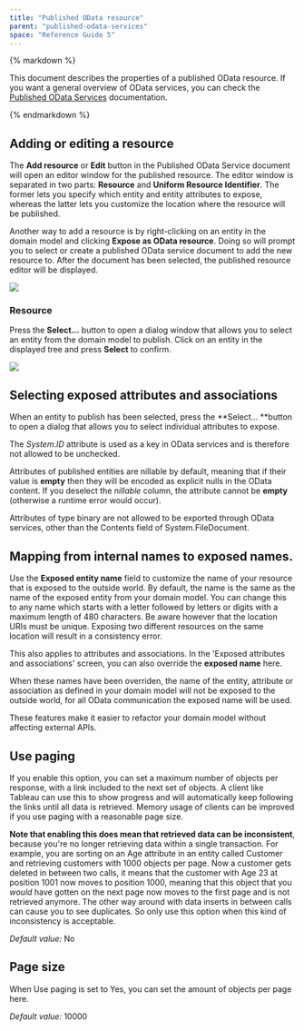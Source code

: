 ```yaml
---
title: "Published OData resource"
parent: "published-odata-services"
space: "Reference Guide 5"
---
```

<div class="alert alert-warning">{% markdown %}

This document describes the properties of a published OData resource. If you want a general overview of OData services, you can check the [Published OData Services](published-odata-services) documentation.

{% endmarkdown %}</div>

## Adding or editing a resource

The **Add resource** or **Edit** button in the Published OData Service document will open an editor window for the published resource. The editor window is separated in two parts: **Resource** and **Uniform Resource Identifier**. The former lets you specify which entity and entity attributes to expose, whereas the latter lets you customize the location where the resource will be published.

Another way to add a resource is by right-clicking on an entity in the domain model and clicking **Expose as OData resource**. Doing so will prompt you to select or create a published OData service document to add the new resource to. After the document has been selected, the published resource editor will be displayed.

![](attachments/12879490/13402542.png)

### Resource

Press the **Select...** button to open a dialog window that allows you to select an entity from the domain model to publish. Click on an entity in the displayed tree and press **Select** to confirm.

![](attachments/12879490/13402466.png)

## Selecting exposed attributes and associations

When an entity to publish has been selected, press the **Select... **button to open a dialog that allows you to select individual attributes to expose.

The _System_._ID_ attribute is used as a key in OData services and is therefore not allowed to be unchecked.

Attributes of published entities are nillable by default, meaning that if their value is **empty** then they will be encoded as explicit nulls in the OData content. If you deselect the _nillable_ column, the attribute cannot be **empty** (otherwise a runtime error would occur).

Attributes of type binary are not allowed to be exported through OData services, other than the Contents field of System.FileDocument.

## Mapping from internal names to exposed names.

Use the **Exposed entity name** field to customize the name of your resource that is exposed to the outside world. By default, the name is the same as the name of the exposed entity from your domain model. You can change this to any name which starts with a letter followed by letters or digits with a maximum length of 480 characters. Be aware however that the location URIs must be unique. Exposing two different resources on the same location will result in a consistency error.

This also applies to attributes and associations. In the 'Exposed attributes and associations' screen, you can also override the **exposed name** here.

When these names have been overriden, the name of the entity, attribute or association as defined in your domain model will not be exposed to the outside world, for all OData communication the exposed name will be used.

These features make it easier to refactor your domain model without affecting external APIs.

## Use paging

If you enable this option, you can set a maximum number of objects per response, with a link included to the next set of objects. A client like Tableau can use this to show progress and will automatically keep following the links until all data is retrieved. Memory usage of clients can be improved if you use paging with a reasonable page size.

**Note that enabling this does mean that retrieved data can be inconsistent**, because you're no longer retrieving data within a single transaction. For example, you are sorting on an Age attribute in an entity called Customer and retrieving customers with 1000 objects per page. Now a customer gets deleted in between two calls, it means that the customer with Age 23 at position 1001 now moves to position 1000, meaning that this object that you _would_ have gotten on the next page now moves to the first page and is not retrieved anymore. The other way around with data inserts in between calls can cause you to see duplicates. So only use this option when this kind of inconsistency is acceptable.

_Default value:_ No

## Page size

When Use paging is set to Yes, you can set the amount of objects per page here.

_Default value:_ 10000
